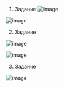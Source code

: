 1. Задание
![image](https://github.com/inyushov/devops-netology/assets/127683348/b7a5f30d-f197-4b65-baac-4b2834da9b29)

![image](https://github.com/inyushov/devops-netology/assets/127683348/6787d9f0-15e7-42a6-be6f-47126aa2817d)

2. Задание

![image](https://github.com/inyushov/devops-netology/assets/127683348/528cbeb5-7289-4081-9c07-30ece0f81d56)

![image](https://github.com/inyushov/devops-netology/assets/127683348/2fdcdc47-85d3-43da-9704-487cb6dedcfe)

3. Задание

![image](https://github.com/inyushov/devops-netology/assets/127683348/ad3cf45a-8c49-4096-84b1-7153c19f5881)



